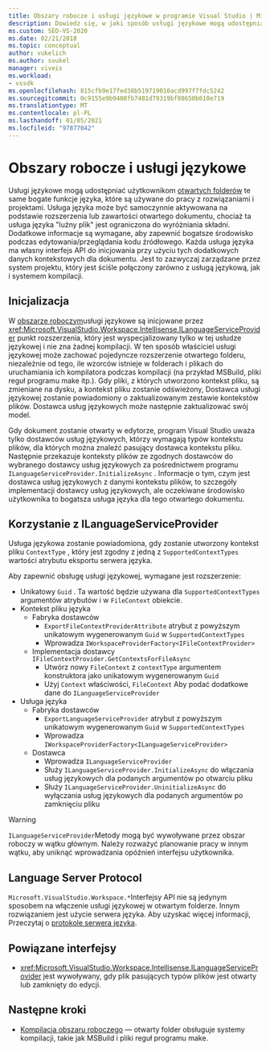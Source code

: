 ```yaml
---
title: Obszary robocze i usługi językowe w programie Visual Studio | Microsoft Docs
description: Dowiedz się, w jaki sposób usługi językowe mogą udostępniać użytkownikom otwartych folderów te same bogate funkcje języka, które są używane do pracy z rozwiązaniami i projektami.
ms.custom: SEO-VS-2020
ms.date: 02/21/2018
ms.topic: conceptual
author: vukelich
ms.author: svukel
manager: viveis
ms.workload:
- vssdk
ms.openlocfilehash: 815cfb9e17fed38b519719010acd997f7fdc5242
ms.sourcegitcommit: 0c9155e9b9408fb7481d79319bf08650b610e719
ms.translationtype: MT
ms.contentlocale: pl-PL
ms.lasthandoff: 01/05/2021
ms.locfileid: "97877042"
---
```

# <a name="workspaces-and-language-services"></a>Obszary robocze i usługi językowe

Usługi językowe mogą udostępniać użytkownikom [otwartych folderów](../ide/develop-code-in-visual-studio-without-projects-or-solutions.md) te same bogate funkcje języka, które są używane do pracy z rozwiązaniami i projektami. Usługa języka może być samoczynnie aktywowana na podstawie rozszerzenia lub zawartości otwartego dokumentu, chociaż ta usługa języka "luźny plik" jest ograniczona do wyróżniania składni. Dodatkowe informacje są wymagane, aby zapewnić bogatsze środowisko podczas edytowania/przeglądania kodu źródłowego. Każda usługa języka ma własny interfejs API do inicjowania przy użyciu tych dodatkowych danych kontekstowych dla dokumentu. Jest to zazwyczaj zarządzane przez system projektu, który jest ściśle połączony zarówno z usługą językową, jak i systemem kompilacji.

## <a name="initialization"></a>Inicjalizacja

W [obszarze roboczym](workspaces.md)usługi językowe są inicjowane przez <xref:Microsoft.VisualStudio.Workspace.Intellisense.ILanguageServiceProvider> punkt rozszerzenia, który jest wyspecjalizowany tylko w tej usłudze językowej i nie zna żadnej kompilacji. W ten sposób właściciel usługi językowej może zachować pojedyncze rozszerzenie otwartego folderu, niezależnie od tego, ile wzorców istnieje w folderach i plikach do uruchamiania ich kompilatora podczas kompilacji (na przykład MSBuild, pliki reguł programu make itp.). Gdy pliki, z których utworzono kontekst pliku, są zmieniane na dysku, a kontekst pliku zostanie odświeżony, Dostawca usługi językowej zostanie powiadomiony o zaktualizowanym zestawie kontekstów plików. Dostawca usług językowych może następnie zaktualizować swój model.

Gdy dokument zostanie otwarty w edytorze, program Visual Studio uważa tylko dostawców usług językowych, którzy wymagają typów kontekstu plików, dla których można znaleźć pasujący dostawca kontekstu pliku. Następnie przekazuje konteksty plików ze zgodnych dostawców do wybranego dostawcy usług językowych za pośrednictwem programu `ILanguageServiceProvider.InitializeAsync` . Informacje o tym, czym jest dostawca usług językowych z danymi kontekstu plików, to szczegóły implementacji dostawcy usług językowych, ale oczekiwane środowisko użytkownika to bogatsza usługa języka dla tego otwartego dokumentu.

## <a name="using-ilanguageserviceprovider"></a>Korzystanie z ILanguageServiceProvider

Usługa językowa zostanie powiadomiona, gdy zostanie utworzony kontekst pliku `ContextType` , który jest zgodny z jedną z `SupportedContextTypes` wartości atrybutu eksportu serwera języka.

Aby zapewnić obsługę usługi językowej, wymagane jest rozszerzenie:

- Unikatowy `Guid` . Ta wartość będzie używana dla `SupportedContextTypes` argumentów atrybutów i w `FileContext` obiekcie.
- Kontekst pliku języka
  - Fabryka dostawców
    - `ExportFileContextProviderAttribute` atrybut z powyższym unikatowym wygenerowanym `Guid` w `SupportedContextTypes`
    - Wprowadza `IWorkspaceProviderFactory<IFileContextProvider>`
  - Implementacja dostawcy `IFileContextProvider.GetContextsForFileAsync`
    - Utwórz nowy `FileContext` z `contextType` argumentem konstruktora jako unikatowym wygenerowanym `Guid`
    - Użyj `Context` właściwości, `FileContext` Aby podać dodatkowe dane do `ILanguageServiceProvider`
- Usługa języka
  - Fabryka dostawców
    - `ExportLanguageServiceProvider` atrybut z powyższym unikatowym wygenerowanym `Guid` w `SupportedContextTypes`
    - Wprowadza `IWorkspaceProviderFactory<ILanguageServiceProvider>`
  - Dostawca
    - Wprowadza `ILanguageServiceProvider`
    - Służy `ILanguageServiceProvider.InitializeAsync` do włączania usług językowych dla podanych argumentów po otwarciu pliku
    - Służy `ILanguageServiceProvider.UninitializeAsync` do wyłączania usług językowych dla podanych argumentów po zamknięciu pliku

>[!WARNING]
>`ILanguageServiceProvider`Metody mogą być wywoływane przez obszar roboczy w wątku głównym. Należy rozważyć planowanie pracy w innym wątku, aby uniknąć wprowadzania opóźnień interfejsu użytkownika.

## <a name="language-server-protocol"></a>Language Server Protocol

`Microsoft.VisualStudio.Workspace.*`Interfejsy API nie są jedynym sposobem na włączenie usługi językowej w otwartym folderze. Innym rozwiązaniem jest użycie serwera języka. Aby uzyskać więcej informacji, Przeczytaj o [protokole serwera języka](language-server-protocol.md).

## <a name="related-interfaces"></a>Powiązane interfejsy

- <xref:Microsoft.VisualStudio.Workspace.Intellisense.ILanguageServiceProvider> jest wywoływany, gdy plik pasujących typów plików jest otwarty lub zamknięty do edycji.

## <a name="next-steps"></a>Następne kroki

* [Kompilacja obszaru roboczego](workspace-build.md) — otwarty folder obsługuje systemy kompilacji, takie jak MSBuild i pliki reguł programu make.
